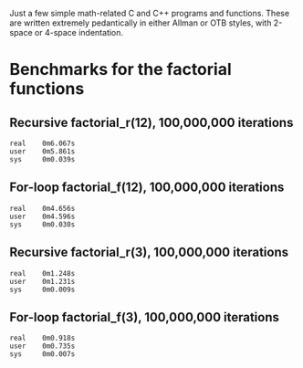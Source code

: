 Just a few simple math-related C and C++ programs and functions.
These are written extremely pedantically in either Allman or OTB
styles, with 2-space or 4-space indentation.


# Benchmarks for the factorial functions
## Recursive factorial_r(12), 100,000,000 iterations

    real    0m6.067s
    user    0m5.861s
    sys     0m0.039s

## For-loop factorial_f(12), 100,000,000 iterations

    real    0m4.656s
    user    0m4.596s
    sys     0m0.030s

## Recursive factorial_r(3), 100,000,000 iterations

    real    0m1.248s
    user    0m1.231s
    sys     0m0.009s

## For-loop factorial_f(3), 100,000,000 iterations

    real    0m0.918s
    user    0m0.735s
    sys     0m0.007s
